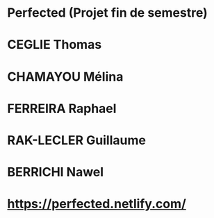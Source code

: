 # Perfected (Projet fin de semestre)

# CEGLIE Thomas

# CHAMAYOU Mélina

# FERREIRA Raphael

# RAK-LECLER Guillaume

# BERRICHI Nawel

# https://perfected.netlify.com/
